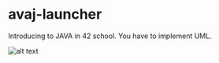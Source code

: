 # avaj-launcher

Introducing to JAVA in 42 school. You have to implement UML.

![alt text](avaj_uml.png)
